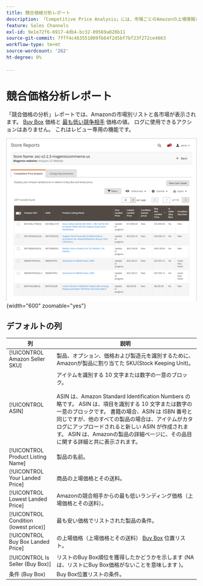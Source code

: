```yaml
---
title: 競合価格分析レポート
description: 「Competitive Price Analysis」には、市場ごとのAmazonの上場情報が、それぞれのBuy Box価格と最も低い競合相手の価格値と共に表示されます。
feature: Sales Channels
exl-id: 9e1e72f6-6917-4db4-bc32-09569a028b11
source-git-commit: 7fff4c463551089fb64f2d5bf7bf23f272ce4663
workflow-type: tm+mt
source-wordcount: '262'
ht-degree: 0%

---
```


# 競合価格分析レポート

「競合価格の分析」レポートでは、Amazonの市場別リストと各市場が表示されます。 [Buy Box](./buy-box-competitor-pricing.md) 価格と [最も低い競争相手](./lowest-competitor-pricing.md) 価格の値。 ログに使用できるアクションはありません。 これはレビュー専用の機能です。

![競合価格分析レポート](assets/amazon-competitive-price-analysis.png){width="600" zoomable="yes"}

## デフォルトの列

| 列 | 説明 |
|---------------------------------------|------------------------------------------------------------------------------------------------------------------------------------------------------------------------------------------------------------------------------------------------------------------------------------------------------------------------------------------------------------------------------------------------------------------------------------------------------------------------------------|
| [!UICONTROL Amazon Seller SKU] | 製品、オプション、価格および製造元を識別するために、Amazonが製品に割り当てた SKU(Stock Keeping Unit)。 |
| [!UICONTROL ASIN] | アイテムを識別する 10 文字または数字の一意のブロック。<br><br>ASIN は、Amazon Standard Identification Numbers の略です。 ASIN は、項目を識別する 10 文字または数字の一意のブロックです。 書籍の場合、ASIN は ISBN 番号と同じですが、他のすべての製品の場合は、アイテムがカタログにアップロードされると新しい ASIN が作成されます。 ASIN は、Amazonの製品の詳細ページに、その品目に関する詳細と共に表示されます。 |
| [!UICONTROL Product Listing Name] | 製品の名前。 |
| [!UICONTROL Your Landed Price] | 商品の上場価格とその送料。 |
| [!UICONTROL Lowest Landed Price] | Amazonの競合相手からの最も低いランディング価格（上場価格とその送料）。 |
| [!UICONTROL Condition (lowest price)] | 最も安い価格でリストされた製品の条件。 |
| [!UICONTROL Buy Box Landed Price] | の上場価格（上場価格とその送料） [Buy Box](./buy-box-competitor-pricing.md) 位置リスト。 |
| [!UICONTROL Is Seller (Buy Box)] | リストのBuy Box順位を獲得したかどうかを示します (NA は、リストにBuy Box価格がないことを意味します )。 |
| 条件 (Buy Box) | Buy Box位置リストの条件。 |
